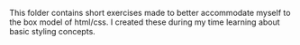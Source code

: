 This folder contains short exercises made to better accommodate myself to the box model of html/css.
I created these during my time learning about basic styling concepts.

